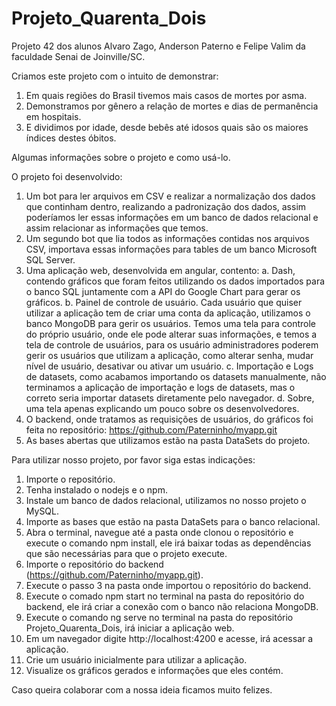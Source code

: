 # Projeto_Quarenta_Dois

Projeto 42 dos alunos Alvaro Zago, Anderson Paterno e Felipe Valim da faculdade Senai de Joinville/SC.

Criamos este projeto com o intuito de demonstrar:
1. Em quais regiões do Brasil tivemos mais casos de mortes por asma.
2. Demonstramos por gênero a relação de mortes e dias de permanência em hospitais.
3. E dividimos por idade, desde bebês até idosos quais são os maiores índices destes óbitos.

Algumas informações sobre o projeto e como usá-lo.

O projeto foi desenvolvido:
1. Um bot para ler arquivos em CSV e realizar a normalização dos dados que continham dentro, realizando a padronização dos dados, assim poderíamos ler essas informações em um banco de dados relacional e assim relacionar as informações que temos.
2. Um segundo bot que lia todos as informações contidas nos arquivos CSV, importava essas informações para tables de um banco Microsoft SQL Server.
3. Uma aplicação web, desenvolvida em angular, contento:
  a. Dash, contendo gráficos que foram feitos utilizando os dados importados para o banco SQL juntamente com a API do Google Chart para gerar os gráficos.
  b. Painel de controle de usuário. Cada usuário que quiser utilizar a aplicação tem de criar uma conta da aplicação, utilizamos o banco MongoDB para gerir os usuários. Temos uma tela para controle do próprio usuário, onde ele pode alterar suas informações, e temos a tela de controle de usuários, para os usuário administradores poderem gerir os usuários que utilizam a aplicação, como alterar senha, mudar nível de usuário, desativar ou ativar um usuário.
  c. Importação e Logs de datasets, como acabamos importando os datasets manualmente, não terminamos a aplicação de importação e logs de datasets, mas o correto seria importar datasets diretamente pelo navegador.
  d. Sobre, uma tela apenas explicando um pouco sobre os desenvolvedores.
4. O backend, onde tratamos as requisições de usuários, do gráficos foi feita no repositório: 
https://github.com/Paterninho/myapp.git
5. As bases abertas que utilizamos estão na pasta DataSets do projeto.

Para utilizar nosso projeto, por favor siga estas indicações:
1. Importe o repositório.
2. Tenha instalado o nodejs e o npm.
3. Instale um banco de dados relacional, utilizamos no nosso projeto o MySQL.
4. Importe as bases que estão na pasta DataSets para o banco relacional.
5. Abra o terminal, navegue até a pasta onde clonou o repositório e execute o comando npm install, ele irá baixar todas as dependências que são necessárias para que o projeto execute.
6. Importe o repositório do backend (https://github.com/Paterninho/myapp.git).
7. Execute o passo 3 na pasta onde importou o repositório do backend.
8. Execute o comado npm start no terminal na pasta do repositório do backend, ele irá criar a conexão com o banco não relaciona MongoDB.
9. Execute o comando ng serve no terminal na pasta do repositório Projeto_Quarenta_Dois, irá iniciar a aplicação web.
10. Em um navegador digite http://localhost:4200 e acesse, irá acessar a aplicação.
11. Crie um usuário inicialmente para utilizar a aplicação.
12. Visualize os gráficos gerados e informações que eles contém.

Caso queira colaborar com a nossa ideia ficamos muito felizes.
